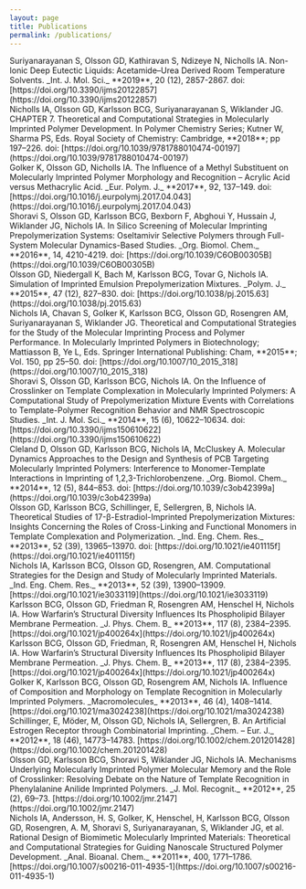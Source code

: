```yaml
---
layout: page
title: Publications
permalink: /publications/
---
```

<script type='text/javascript' src='https://d1bxh8uas1mnw7.cloudfront.net/assets/embed.js'></script>

<div data-badge-type='1' class='altmetric-embed' data-badge-popover='tight' data-doi="10.3390/ijms20122857"></div>
Suriyanarayanan S, Olsson GD, Kathiravan S, Ndizeye N, Nicholls IA. Non-Ionic Deep Eutectic Liquids: Acetamide–Urea Derived Room Temperature Solvents. _Int. J. Mol. Sci._ **2019**, 20 (12), 2857-2867. doi: [https://doi.org/10.3390/ijms20122857](https://doi.org/10.3390/ijms20122857)

<div data-badge-type='1' class='altmetric-embed' data-badge-popover='tight' data-doi="10.1039/9781788010474-00197"></div>
Nicholls IA, Olsson GD, Karlsson BCG, Suriyanarayanan S, Wiklander JG. CHAPTER 7. Theoretical and Computational Strategies in Molecularly Imprinted Polymer Development. In Polymer Chemistry Series; Kutner W, Sharma PS, Eds. Royal Society of Chemistry: Cambridge, **2018**; pp 197–226. doi: [https://doi.org/10.1039/9781788010474-00197](https://doi.org/10.1039/9781788010474-00197)

<div data-badge-type='1' class='altmetric-embed' data-badge-popover='tight' data-doi="10.1016/j.eurpolymj.2017.04.043"></div>
Golker K, Olsson GD, Nicholls IA. The Influence of a Methyl Substituent on Molecularly Imprinted Polymer Morphology and Recognition – Acrylic Acid versus Methacrylic Acid. _Eur. Polym. J._ **2017**, 92, 137–149. doi: [https://doi.org/10.1016/j.eurpolymj.2017.04.043](https://doi.org/10.1016/j.eurpolymj.2017.04.043)

<div data-badge-type='1' class='altmetric-embed' data-badge-popover='tight' data-doi="10.1039/C6OB00305B"></div>
Shoravi S, Olsson GD, Karlsson BCG, Bexborn F, Abghoui Y, Hussain J, Wiklander JG, Nichols IA. In Silico Screening of Molecular Imprinting Prepolymerization Systems: Oseltamivir Selective Polymers through Full-System Molecular Dynamics-Based Studies. _Org. Biomol. Chem._ **2016**, 14, 4210-4219. doi: [https://doi.org/10.1039/C6OB00305B](https://doi.org/10.1039/C6OB00305B)

<div data-badge-type='1' class='altmetric-embed' data-badge-popover='tight' data-doi="10.1038/pj.2015.63"></div>
Olsson GD, Niedergall K, Bach M, Karlsson BCG, Tovar G, Nichols IA. Simulation of Imprinted Emulsion Prepolymerization Mixtures. _Polym. J._ **2015**, 47 (12), 827–830. doi: [https://doi.org/10.1038/pj.2015.63](https://doi.org/10.1038/pj.2015.63)

<div data-badge-type='1' class='altmetric-embed' data-badge-popover='tight' data-doi="10.1007/10_2015_318"></div>
Nichols IA, Chavan S, Golker K, Karlsson BCG, Olsson GD, Rosengren AM, Suriyanarayanan S, Wiklander JG. Theoretical and Computational Strategies for the Study of the Molecular Imprinting Process and Polymer Performance. In Molecularly Imprinted Polymers in Biotechnology; Mattiasson B, Ye L, Eds. Springer International Publishing: Cham, **2015**; Vol. 150, pp 25–50. doi: [https://doi.org/10.1007/10_2015_318](https://doi.org/10.1007/10_2015_318)

<div data-badge-type='1' class='altmetric-embed' data-badge-popover='tight' data-doi="10.3390/ijms150610622"></div>
Shoravi S, Olsson GD, Karlsson BCG, Nichols IA. On the Influence of Crosslinker on Template Complexation in Molecularly Imprinted Polymers: A Computational Study of Prepolymerization Mixture Events with Correlations to Template-Polymer Recognition Behavior and NMR Spectroscopic Studies. _Int. J. Mol. Sci._ **2014**, 15 (6), 10622–10634. doi: [https://doi.org/10.3390/ijms150610622](https://doi.org/10.3390/ijms150610622)

<div data-badge-type='1' class='altmetric-embed' data-badge-popover='tight' data-doi="10.1039/c3ob42399a"></div>
Cleland D, Olsson GD, Karlsson BCG, Nichols IA, McCluskey A. Molecular Dynamics Approaches to the Design and Synthesis of PCB Targeting Molecularly Imprinted Polymers: Interference to Monomer-Template Interactions in Imprinting of 1,2,3-Trichlorobenzene. _Org. Biomol. Chem._ **2014**, 12 (5), 844–853. doi: [https://doi.org/10.1039/c3ob42399a](https://doi.org/10.1039/c3ob42399a)

<div data-badge-type='1' class='altmetric-embed' data-badge-popover='tight' data-doi="10.1021/ie401115f"></div>
Olsson GD, Karlsson BCG, Schillinger, E, Sellergren, B, Nichols IA. Theoretical Studies of 17-β-Estradiol-Imprinted Prepolymerization Mixtures: Insights Concerning the Roles of Cross-Linking and Functional Monomers in Template Complexation and Polymerization. _Ind. Eng. Chem. Res._ **2013**, 52 (39), 13965–13970. doi: [https://doi.org/10.1021/ie401115f](https://doi.org/10.1021/ie401115f)

<div data-badge-type='1' class='altmetric-embed' data-badge-popover='tight' data-doi="10.1021/ie3033119"></div>
Nichols IA, Karlsson BCG, Olsson GD, Rosengren, AM. Computational Strategies for the Design and Study of Molecularly Imprinted Materials. _Ind. Eng. Chem. Res._ **2013**, 52 (39), 13900–13909. [https://doi.org/10.1021/ie3033119](https://doi.org/10.1021/ie3033119)

<div data-badge-type='1' class='altmetric-embed' data-badge-popover='tight' data-doi="10.1021/jp400264x"></div>
Karlsson BCG, Olsson GD, Friedman R, Rosengren AM, Henschel H, Nichols IA. How Warfarin’s Structural Diversity Influences Its Phospholipid Bilayer Membrane Permeation. _J. Phys. Chem. B_ **2013**, 117 (8), 2384–2395. [https://doi.org/10.1021/jp400264x](https://doi.org/10.1021/jp400264x)

<div data-badge-type='1' class='altmetric-embed' data-badge-popover='tight' data-doi="10.1021/jp400264x"></div>
Karlsson BCG, Olsson GD, Friedman, R, Rosengren AM, Henschel H, Nichols IA. How Warfarin’s Structural Diversity Influences Its Phospholipid Bilayer Membrane Permeation. _J. Phys. Chem. B_ **2013**, 117 (8), 2384–2395. [https://doi.org/10.1021/jp400264x](https://doi.org/10.1021/jp400264x)

<div data-badge-type='1' class='altmetric-embed' data-badge-popover='tight' data-doi="10.1021/ma3024238"></div>
Golker K, Karlsson BCG, Olsson GD, Rosengrem AM, Nichols IA. Influence of Composition and Morphology on Template Recognition in Molecularly Imprinted Polymers. _Macromolecules_ **2013**, 46 (4), 1408–1414. [https://doi.org/10.1021/ma3024238](https://doi.org/10.1021/ma3024238)

<div data-badge-type='1' class='altmetric-embed' data-badge-popover='tight' data-doi="10.1002/chem.201201428"></div>
Schillinger, E, Möder, M, Olsson GD, Nichols IA, Sellergren, B. An Artificial Estrogen Receptor through Combinatorial Imprinting. _Chem. – Eur. J._ **2012**, 18 (46), 14773–14783. [https://doi.org/10.1002/chem.201201428](https://doi.org/10.1002/chem.201201428)

<div data-badge-type='1' class='altmetric-embed' data-badge-popover='tight' data-doi="10.1002/jmr.2147"></div>
Olsson GD, Karlsson BCG, Shoravi S, Wiklander JG, Nichols IA. Mechanisms Underlying Molecularly Imprinted Polymer Molecular Memory and the Role of Crosslinker: Resolving Debate on the Nature of Template Recognition in Phenylalanine Anilide Imprinted Polymers. _J. Mol. Recognit._ **2012**, 25 (2), 69–73. [https://doi.org/10.1002/jmr.2147](https://doi.org/10.1002/jmr.2147)

<div data-badge-type='1' class='altmetric-embed' data-badge-popover='tight' data-doi="10.1007/s00216-011-4935-1"></div>
Nichols IA, Andersson, H. S, Golker, K, Henschel, H, Karlsson BCG, Olsson GD, Rosengren, A. M, Shoravi S, Suriyanarayanan, S, Wiklander JG, et al. Rational Design of Biomimetic Molecularly Imprinted Materials: Theoretical and Computational Strategies for Guiding Nanoscale Structured Polymer Development. _Anal. Bioanal. Chem._ **2011**, 400, 1771–1786. [https://doi.org/10.1007/s00216-011-4935-1](https://doi.org/10.1007/s00216-011-4935-1)
